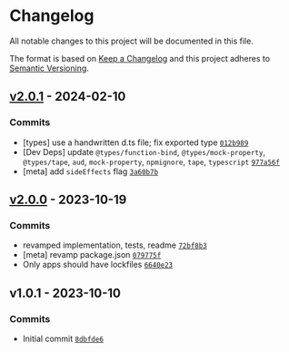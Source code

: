 # Changelog

All notable changes to this project will be documented in this file.

The format is based on [Keep a Changelog](https://keepachangelog.com/en/1.0.0/)
and this project adheres to [Semantic Versioning](https://semver.org/spec/v2.0.0.html).

## [v2.0.1](https://github.com/inspect-js/hasOwn/compare/v2.0.0...v2.0.1) - 2024-02-10

### Commits

- [types] use a handwritten d.ts file; fix exported
  type [`012b989`](https://github.com/inspect-js/hasOwn/commit/012b9898ccf91dc441e2ebf594ff70270a5fda58)
- [Dev Deps]
  update `@types/function-bind`, `@types/mock-property`, `@types/tape`, `aud`, `mock-property`, `npmignore`, `tape`, `typescript` [`977a56f`](https://github.com/inspect-js/hasOwn/commit/977a56f51a1f8b20566f3c471612137894644025)
- [meta] add `sideEffects`
  flag [`3a60b7b`](https://github.com/inspect-js/hasOwn/commit/3a60b7bf42fccd8c605e5f145a6fcc83b13cb46f)

## [v2.0.0](https://github.com/inspect-js/hasOwn/compare/v1.0.1...v2.0.0) - 2023-10-19

### Commits

- revamped implementation, tests,
  readme [`72bf8b3`](https://github.com/inspect-js/hasOwn/commit/72bf8b338e77a638f0a290c63ffaed18339c36b4)
- [meta] revamp
  package.json [`079775f`](https://github.com/inspect-js/hasOwn/commit/079775fb1ec72c1c6334069593617a0be3847458)
- Only apps should have
  lockfiles [`6640e23`](https://github.com/inspect-js/hasOwn/commit/6640e233d1bb8b65260880f90787637db157d215)

## v1.0.1 - 2023-10-10

### Commits

- Initial
  commit [`8dbfde6`](https://github.com/inspect-js/hasOwn/commit/8dbfde6e8fb0ebb076fab38d138f2984eb340a62)
